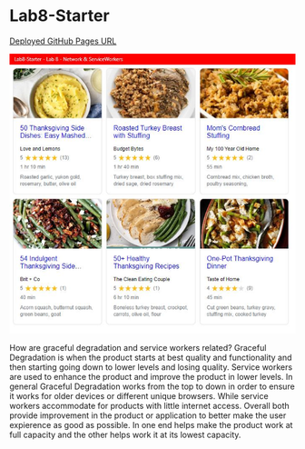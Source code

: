 # Lab8-Starter

[Deployed GitHub Pages URL](https://andrewphanguyen.github.io/Lab8-Starter/)


![image](pwa.png)


How are graceful degradation and service workers related?
Graceful Degradation is when the product starts at best quality and functionality and then starting going down to lower levels and losing quality. Service workers are used to enhance the product and improve the product in lower levels. In general Graceful Degradation works from the top to down in order to ensure it works for older devices or different unique browsers. While service workers accommodate for products with little internet access. Overall both provide improvement in the product or application to better make the user expierence as good as possible. In one end helps make the product work at full capacity and the other helps work it at its lowest capacity.

